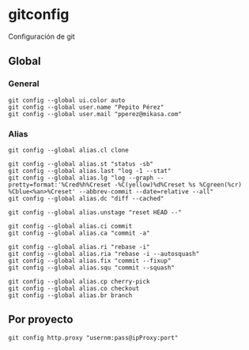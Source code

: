# gitconfig
Configuración de git

## Global

### General

    git config --global ui.color auto
    git config --global user.name "Pepito Pérez"
    git config --global user.mail "pperez@mikasa.com"

### Alias

    git config --global alias.cl clone

    git config --global alias.st "status -sb"
    git config --global alias.last "log -1 --stat"
    git config --global alias.lg "log --graph --pretty=format:'%Cred%h%Creset -%C(yellow)%d%Creset %s %Cgreen(%cr) %Cblue<%an>%Creset' --abbrev-commit --date=relative --all"
    git config --global alias.dc "diff --cached"

    git config --global alias.unstage "reset HEAD --"

    git config --global alias.ci commit
    git config --global alias.ca "commit -a"

    git config --global alias.ri "rebase -i"
    git config --global alias.ria "rebase -i --autosquash"
    git config --global alias.fix "commit --fixup"
    git config --global alias.squ "commit --squash"

    git config --global alias.cp cherry-pick
    git config --global alias.co checkout
    git config --global alias.br branch

## Por proyecto

    git config http.proxy "usernm:pass@ipProxy:port"

